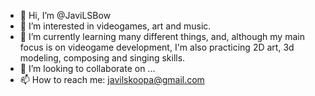 - 👋 Hi, I’m @JaviLSBow
- 👀 I’m interested in videogames, art and music.
- 🌱 I’m currently learning many different things, and, although my main focus is on videogame development, I'm also practicing 2D art, 3d modeling, composing and singing skills.
- 💞️ I’m looking to collaborate on ...
- 📫 How to reach me: javilskoopa@gmail.com

<!---
JaviLSBow/JaviLSBow is a ✨ special ✨ repository because its `README.md` (this file) appears on your GitHub profile.
You can click the Preview link to take a look at your changes.
--->

